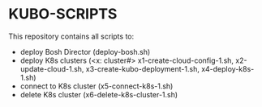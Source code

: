 # KUBO-SCRIPTS
This repository contains all scripts to:
* deploy Bosh Director (deploy-bosh.sh)
* deploy K8s clusters (<x: cluster#> x1-create-cloud-config-1.sh, x2-update-cloud-1.sh, x3-create-kubo-deployment-1.sh, x4-deploy-k8s-1.sh)
* connect to K8s cluster (x5-connect-k8s-1.sh)
* delete K8s cluster (x6-delete-k8s-cluster-1.sh)
